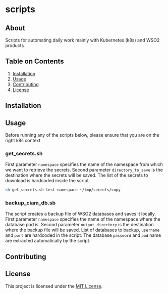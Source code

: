 # scripts

## About

Scripts for automating daily work mainly with Kubernetes (k8s) and WSO2 products

## Table on Contents

1. [Installation](#installation)
2. [Usage](#usage)
3. [Contributing](#contributing)
4. [License](#license)

## Installation

## Usage

Before running any of the scripts below, please ensure that you are on the right k8s context

### get_secrets.sh

First parameter `namespace` specifies the name of the namespace from which we want to retrieve the secrets.
Second parameter `directory_to_save` is the destination where the secrets will be saved.
The list of the secrets to download is hardcoded inside the script.

```bash
sh get_secrets.sh test-namespace ~/tmp/secrets/copy 
```

### backup_ciam_db.sb

The script creates a backup file of WSO2 databases and saves it locally.
First parameter `namespace` specifies the name of the namespace where the database pod is.
Second parameter `output_directory` is the destination where the backup file will be saved.
List of databases to backup, `username` and `port` are hardcoded in the script. The database `password` and `pod` name are extracted automatically by the script.

## Contributing

## License

This project is licensed under the [MIT License](LICENSE).

